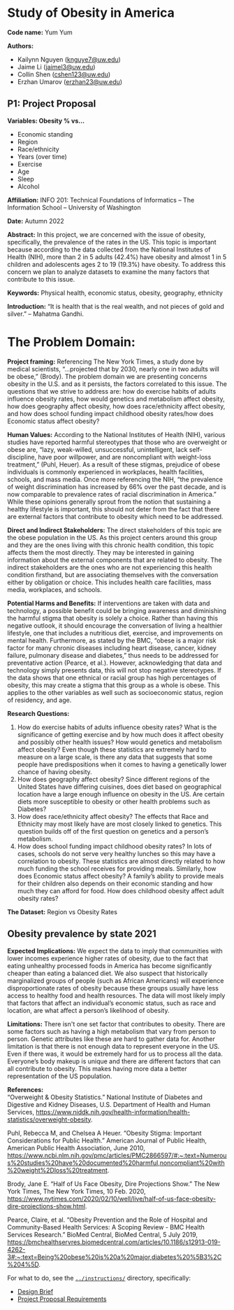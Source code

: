 # Study of Obesity in America 

**Code name:** Yum Yum

**Authors:**
- Kailynn Nguyen (knguye7@uw.edu)
- Jaime Li (jaimel3@uw.edu)
- Collin Shen (cshen123@uw.edu)
- Erzhan Umarov (erzhan23@uw.edu)

## P1: Project Proposal

**Variables: Obesity % vs…**  
- Economic standing
- Region
- Race/ethnicity
- Years (over time)
- Exercise
- Age
- Sleep
- Alcohol

**Affiliation:** INFO 201: Technical Foundations of Informatics – The Information School – University of Washington

**Date:** Autumn 2022

**Abstract:**
In this project, we are concerned with the issue of obesity, specifically, the prevalence of the rates in the US. This topic is important because according to the data collected from the National Institutes of Health (NIH), more than 2 in 5 adults (42.4%) have obesity and almost 1 in 5 children and adolescents ages 2 to 19 (19.3%) have obesity. To address this concern we plan to analyze datasets to examine the many factors that contribute to this issue.

**Keywords:** Physical health, economic status, obesity, geography, ethnicity

**Introduction:** “It is health that is the real wealth, and not pieces of gold and silver.” – Mahatma Gandhi.

# **The Problem Domain:**

**Project framing:**
Referencing The New York Times, a study done by medical scientists, “…projected that by 2030, nearly one in two adults will be obese,” (Brody). The problem domain we are presenting concerns obesity in the U.S. and as it persists, the factors correlated to this issue. The questions that we strive to address are: how do exercise habits of adults influence obesity rates, how would genetics and metabolism affect obesity, how does geography affect obesity, how does race/ethnicity affect obesity, and how does school funding impact childhood obesity rates/how does Economic status affect obesity?

**Human Values:**
According to the National Institutes of Health (NIH), various studies have reported harmful stereotypes that those who are overweight or obese are, “lazy, weak-willed, unsuccessful, unintelligent, lack self-discipline, have poor willpower, and are noncompliant with weight-loss treatment,” (Puhl, Heuer). As a result of these stigmas, prejudice of obese individuals is commonly experienced in workplaces, health facilities, schools, and mass media. Once more referencing the NIH, “the prevalence of weight discrimination has increased by 66% over the past decade, and is now comparable to prevalence rates of racial discrimination in America.” While these opinions generally sprout from the notion that sustaining a healthy lifestyle is important, this should not deter from the fact that there are external factors that contribute to obesity which need to be addressed.

**Direct and Indirect Stakeholders:**
The direct stakeholders of this topic are the obese population in the US. As this project centers around this group and they are the ones living with this chronic health condition, this topic affects them the most directly. They may be interested in gaining information about the external components that are related to obesity. The indirect stakeholders are the ones who are not experiencing this health condition firsthand, but are associating themselves with the conversation either by obligation or choice. This includes health care facilities, mass media, workplaces, and schools.

**Potential Harms and Benefits:**
If interventions are taken with data and technology, a possible benefit could be bringing awareness and diminishing the harmful stigma that obesity is solely a choice. Rather than having this negative outlook, it should encourage the conversation of living a healthier lifestyle, one that includes a nutritious diet, exercise, and improvements on mental health. Furthermore, as stated by the BMC, “obese is a major risk factor for many chronic diseases including heart disease, cancer, kidney failure, pulmonary disease and diabetes,” thus needs to be addressed for preventative action (Pearce, et al.). However, acknowledging that data and technology simply presents data, this will not stop negative stereotypes. If the data shows that one ethnical or racial group has high percentages of obesity, this may create a stigma that this group as a whole is obese. This applies to the other variables as well such as socioeconomic status, region of residency, and age.

**Research Questions:**
1. How do exercise habits of adults influence obesity rates? What is the significance of getting exercise and by how much does it affect obesity and possibly other health issues? How would genetics and metabolism affect obesity? Even though these statistics are extremely hard to measure on a large scale, is there any data that suggests that some people have predispositions when it comes to having a genetically lower chance of having obesity.  
2. How does geography affect obesity? Since different regions of the United States have differing cuisines, does diet based on geographical location have a large enough influence on obesity in the US. Are certain diets more susceptible to obesity or other health problems such as Diabetes?
3. How does race/ethnicity affect obesity? The effects that Race and Ethnicity may most likely have are most closely linked to genetics. This question builds off of the first question on genetics and a person’s metabolism.
4. How does school funding impact childhood obesity rates? In lots of cases, schools do not serve very healthy lunches so this may have a correlation to obesity. These statistics are almost directly related to how much funding the school receives for providing meals. Similarly, how does Economic status affect obesity? A family’s ability to provide meals for their children also depends on their economic standing and how much they can afford for food.
How does childhood obesity affect adult obesity rates?

**The Dataset:**
Region vs Obesity Rates

## Obesity prevalence by state 2021



**Expected Implications:** We expect the data to imply that communities with lower incomes experience higher rates of obesity, due to the fact that eating unhealthy processed foods in America has become significantly cheaper than eating a balanced diet. We also suspect that historically marginalized groups of people (such as African Americans) will experience disproportionate rates of obesity because these groups usually have less access to healthy food and health resources. The data will most likely imply that factors that affect an individual’s economic status, such as race and location, are what affect a person’s likelihood of obesity.


**Limitations:**
There isn't one set factor that contributes to obesity. There are some factors such as having a high metabolism that vary from person to person. Genetic attributes like these are hard to gather data for. Another limitation is that there is not enough data to represent everyone in the US. Even if there was, it would be extremely hard for us to process all the data. Everyone’s body makeup is unique and there are different factors that can all contribute to obesity. This makes having more data a better representation of the US population.

**References:**  
“Overweight & Obesity Statistics.” National Institute of Diabetes and Digestive and Kidney Diseases, U.S. Department of Health and Human Services, https://www.niddk.nih.gov/health-information/health-statistics/overweight-obesity.   

Puhl, Rebecca M, and Chelsea A Heuer. “Obesity Stigma: Important Considerations for Public Health.” American Journal of Public Health, American Public Health Association, June 2010, https://www.ncbi.nlm.nih.gov/pmc/articles/PMC2866597/#:~:text=Numerous%20studies%20have%20documented%20harmful,noncompliant%20with%20weight%2Dloss%20treatment.

Brody, Jane E. “Half of Us Face Obesity, Dire Projections Show.” The New York Times, The New York Times, 10 Feb. 2020, https://www.nytimes.com/2020/02/10/well/live/half-of-us-face-obesity-dire-projections-show.html.

Pearce, Claire, et al. “Obesity Prevention and the Role of Hospital and Community-Based Health Services: A Scoping Review - BMC Health Services Research.” BioMed Central, BioMed Central, 5 July 2019, https://bmchealthservres.biomedcentral.com/articles/10.1186/s12913-019-4262-3#:~:text=Being%20obese%20is%20a%20major,diabetes%20%5B3%2C%204%5D.



For what to do, see the [`../instructions/`](../instructions/) directory, specifically:

* [Design Brief](../instructions/project-design-brief.pdf)
* [Project Proposal Requirements](../instructions/p01-proposal-requirements.md)
